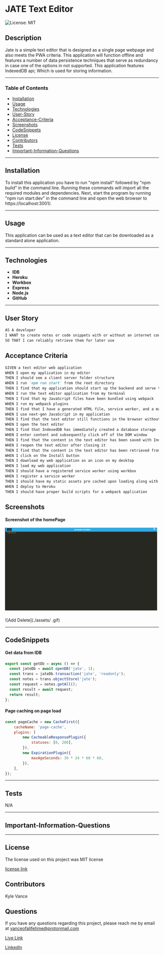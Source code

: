 # JATE Text Editor

![License: MIT](https://img.shields.io/badge/License-MIT-yellow.svg)

## Description

Jate is a simple text editor that is designed as a single page webpage and also meets the PWA criteria. This application will function offline and features a number of data persistence techniques that serve as redundancy in case one of the options in not supported. This application features IndexedDB api; Which is used for storing information.

---

### Table of Contents

- [Installation](#installation)
- [Usage](#usage)
- [Technologies](#technologies)
- [User-Story](#user-story)
- [Acceptance-Criteria](#acceptance-criteria)
- [Screenshots](#screenshots)
- [CodeSnippets](#codeSnippets)
- [License](#license)
- [Contributors](#contributors)
- [Tests](#tests)
- [Important-Information-Questions](#important-information-questions)

---

## Installation

To install this application you have to run "npm install" followed by "npm build" in the command line. Running these commands will import all the required modules and dependencies. Next, start the program by running "npm run start:dev" in the command line and open the web browser to https://localhost:3001/.


---

## Usage

This application can be used as a text editor that can be downloaded as a standard alone application. 

---

## Technologies

- **IDB**
- **Heroku**
- **Workbox**
- **Express**
- **Node.js**
- **GitHub**

---

## User Story

```md
AS A developer
I WANT to create notes or code snippets with or without an internet connection
SO THAT I can reliably retrieve them for later use
```

## Acceptance Criteria

```md
GIVEN a text editor web application
WHEN I open my application in my editor
THEN I should see a client server folder structure
WHEN I run `npm run start` from the root directory
THEN I find that my application should start up the backend and serve the client
WHEN I run the text editor application from my terminal
THEN I find that my JavaScript files have been bundled using webpack
WHEN I run my webpack plugins
THEN I find that I have a generated HTML file, service worker, and a manifest file
WHEN I use next-gen JavaScript in my application
THEN I find that the text editor still functions in the browser without errors
WHEN I open the text editor
THEN I find that IndexedDB has immediately created a database storage
WHEN I enter content and subsequently click off of the DOM window
THEN I find that the content in the text editor has been saved with IndexedDB
WHEN I reopen the text editor after closing it
THEN I find that the content in the text editor has been retrieved from our IndexedDB
WHEN I click on the Install button
THEN I download my web application as an icon on my desktop
WHEN I load my web application
THEN I should have a registered service worker using workbox
WHEN I register a service worker
THEN I should have my static assets pre cached upon loading along with subsequent pages and static assets
WHEN I deploy to Heroku
THEN I should have proper build scripts for a webpack application
```

## Screenshots

#### Screenshot of the homePage

![HomePage](./assets/screen1.jpg)

#### 

![Add Delete](./assets/        .gif)

---

## CodeSnippets

#### Get data from IDB

``` JavaScript 
export const getDb = async () => {
  const jateDb = await openDB('jate', 1);
  const trans = jateDb.transaction('jate', 'readonly');
  const notes = trans.objectStore('jate');
  const request = notes.getAll();
  const result = await request;
  return result;
};
```

#### Page caching on page load

``` JavaScript
const pageCache = new CacheFirst({
	cacheName: 'page-cache',
	plugins: [
		new CacheableResponsePlugin({
			statuses: [0, 200],
		}),
		new ExpirationPlugin({
			maxAgeSeconds: 30 * 24 * 60 * 60,
		}),
	],
});
```

---

## Tests

N/A

---

## **Important-Information-Questions**

---

## License

The license used on this project was MIT license

[license link](https://opensource.org/licenses/MIT)

## Contributors

Kyle Vance

## Questions

If you have any questions regarding this project, please reach me by email at vanceofalifetime@protonmail.com

[Live Link](https://enigmatic-garden-09228.herokuapp.com/)

[LinkedIn](https://www.linkedin.com/in/kyle-s-vance/)